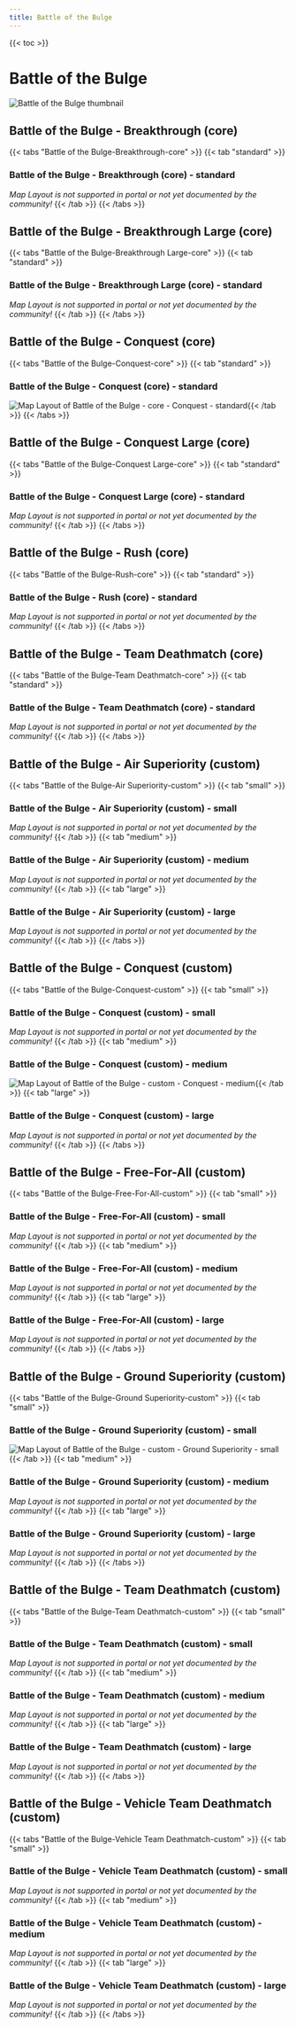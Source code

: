 ```yaml
---
title: Battle of the Bulge
---
```


{{< toc >}}

# Battle of the Bulge

![Battle of the Bulge thumbnail](../images/thumbnails/battleofthebulge_thumbnail.jpg)

## Battle of the Bulge - Breakthrough (core)

{{< tabs "Battle of the Bulge-Breakthrough-core" >}}
{{< tab "standard" >}}
### Battle of the Bulge - Breakthrough (core) - standard

_Map Layout is not supported in portal or not yet documented by the community!_
{{< /tab >}}
{{< /tabs >}}
## Battle of the Bulge - Breakthrough Large (core)

{{< tabs "Battle of the Bulge-Breakthrough Large-core" >}}
{{< tab "standard" >}}
### Battle of the Bulge - Breakthrough Large (core) - standard

_Map Layout is not supported in portal or not yet documented by the community!_
{{< /tab >}}
{{< /tabs >}}
## Battle of the Bulge - Conquest (core)

{{< tabs "Battle of the Bulge-Conquest-core" >}}
{{< tab "standard" >}}
### Battle of the Bulge - Conquest (core) - standard

![Map Layout of Battle of the Bulge - core - Conquest - standard](../images/layouts/battleofthebulge_conquest_core_standard.png){{< /tab >}}
{{< /tabs >}}
## Battle of the Bulge - Conquest Large (core)

{{< tabs "Battle of the Bulge-Conquest Large-core" >}}
{{< tab "standard" >}}
### Battle of the Bulge - Conquest Large (core) - standard

_Map Layout is not supported in portal or not yet documented by the community!_
{{< /tab >}}
{{< /tabs >}}
## Battle of the Bulge - Rush (core)

{{< tabs "Battle of the Bulge-Rush-core" >}}
{{< tab "standard" >}}
### Battle of the Bulge - Rush (core) - standard

_Map Layout is not supported in portal or not yet documented by the community!_
{{< /tab >}}
{{< /tabs >}}
## Battle of the Bulge - Team Deathmatch (core)

{{< tabs "Battle of the Bulge-Team Deathmatch-core" >}}
{{< tab "standard" >}}
### Battle of the Bulge - Team Deathmatch (core) - standard

_Map Layout is not supported in portal or not yet documented by the community!_
{{< /tab >}}
{{< /tabs >}}
## Battle of the Bulge - Air Superiority (custom)

{{< tabs "Battle of the Bulge-Air Superiority-custom" >}}
{{< tab "small" >}}
### Battle of the Bulge - Air Superiority (custom) - small

_Map Layout is not supported in portal or not yet documented by the community!_
{{< /tab >}}
{{< tab "medium" >}}
### Battle of the Bulge - Air Superiority (custom) - medium

_Map Layout is not supported in portal or not yet documented by the community!_
{{< /tab >}}
{{< tab "large" >}}
### Battle of the Bulge - Air Superiority (custom) - large

_Map Layout is not supported in portal or not yet documented by the community!_
{{< /tab >}}
{{< /tabs >}}
## Battle of the Bulge - Conquest (custom)

{{< tabs "Battle of the Bulge-Conquest-custom" >}}
{{< tab "small" >}}
### Battle of the Bulge - Conquest (custom) - small

_Map Layout is not supported in portal or not yet documented by the community!_
{{< /tab >}}
{{< tab "medium" >}}
### Battle of the Bulge - Conquest (custom) - medium

![Map Layout of Battle of the Bulge - custom - Conquest - medium](../images/layouts/battleofthebulge_conquest_custom_medium.png){{< /tab >}}
{{< tab "large" >}}
### Battle of the Bulge - Conquest (custom) - large

_Map Layout is not supported in portal or not yet documented by the community!_
{{< /tab >}}
{{< /tabs >}}
## Battle of the Bulge - Free-For-All (custom)

{{< tabs "Battle of the Bulge-Free-For-All-custom" >}}
{{< tab "small" >}}
### Battle of the Bulge - Free-For-All (custom) - small

_Map Layout is not supported in portal or not yet documented by the community!_
{{< /tab >}}
{{< tab "medium" >}}
### Battle of the Bulge - Free-For-All (custom) - medium

_Map Layout is not supported in portal or not yet documented by the community!_
{{< /tab >}}
{{< tab "large" >}}
### Battle of the Bulge - Free-For-All (custom) - large

_Map Layout is not supported in portal or not yet documented by the community!_
{{< /tab >}}
{{< /tabs >}}
## Battle of the Bulge - Ground Superiority (custom)

{{< tabs "Battle of the Bulge-Ground Superiority-custom" >}}
{{< tab "small" >}}
### Battle of the Bulge - Ground Superiority (custom) - small

![Map Layout of Battle of the Bulge - custom - Ground Superiority - small](../images/layouts/battleofthebulge_groundsuperiority_custom_small.png){{< /tab >}}
{{< tab "medium" >}}
### Battle of the Bulge - Ground Superiority (custom) - medium

_Map Layout is not supported in portal or not yet documented by the community!_
{{< /tab >}}
{{< tab "large" >}}
### Battle of the Bulge - Ground Superiority (custom) - large

_Map Layout is not supported in portal or not yet documented by the community!_
{{< /tab >}}
{{< /tabs >}}
## Battle of the Bulge - Team Deathmatch (custom)

{{< tabs "Battle of the Bulge-Team Deathmatch-custom" >}}
{{< tab "small" >}}
### Battle of the Bulge - Team Deathmatch (custom) - small

_Map Layout is not supported in portal or not yet documented by the community!_
{{< /tab >}}
{{< tab "medium" >}}
### Battle of the Bulge - Team Deathmatch (custom) - medium

_Map Layout is not supported in portal or not yet documented by the community!_
{{< /tab >}}
{{< tab "large" >}}
### Battle of the Bulge - Team Deathmatch (custom) - large

_Map Layout is not supported in portal or not yet documented by the community!_
{{< /tab >}}
{{< /tabs >}}
## Battle of the Bulge - Vehicle Team Deathmatch (custom)

{{< tabs "Battle of the Bulge-Vehicle Team Deathmatch-custom" >}}
{{< tab "small" >}}
### Battle of the Bulge - Vehicle Team Deathmatch (custom) - small

_Map Layout is not supported in portal or not yet documented by the community!_
{{< /tab >}}
{{< tab "medium" >}}
### Battle of the Bulge - Vehicle Team Deathmatch (custom) - medium

_Map Layout is not supported in portal or not yet documented by the community!_
{{< /tab >}}
{{< tab "large" >}}
### Battle of the Bulge - Vehicle Team Deathmatch (custom) - large

_Map Layout is not supported in portal or not yet documented by the community!_
{{< /tab >}}
{{< /tabs >}}
